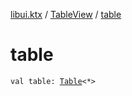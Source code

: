 [libui.ktx](../README.md) / [TableView](README.md) / [table](table.md)

# table

`val table: `[`Table`](../-table/README.md)`<*>`